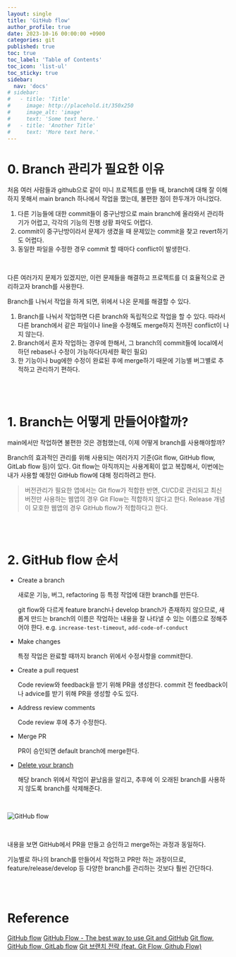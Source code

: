 ```yaml
---
layout: single
title: 'GitHub flow'
author_profile: true
date: 2023-10-16 00:00:00 +0900
categories: git
published: true
toc: true
toc_label: 'Table of Contents'
toc_icon: 'list-ul'
toc_sticky: true
sidebar:
  nav: 'docs'
# sidebar:
#   - title: 'Title'
#     image: http://placehold.it/350x250
#     image_alt: 'image'
#     text: 'Some text here.'
#   - title: 'Another Title'
#     text: 'More text here.'
---
```


# 0. Branch 관리가 필요한 이유

처음 여러 사람들과 github으로 같이 미니 프로젝트를 만들 때, branch에 대해 잘 이해하지 못해서 main branch 하나에서 작업을 했는데, 불편한 점이 한두개가 아니었다.

1. 다른 기능들에 대한 commit들이 중구난방으로 main branch에 올라와서 관리하기가 어렵고, 각각의 기능의 진행 상황 파악도 어렵다.
2. commit이 중구난방이라서 문제가 생겼을 때 문제있는 commit을 찾고 revert하기도 어렵다.
3. 동일한 파일을 수정한 경우 commit 할 때마다 conflict이 발생한다.

<br>

다른 여러가지 문제가 있겠지만, 이런 문제들을 해결하고 프로젝트를 더 효율적으로 관리하고자 branch를 사용한다.

Branch를 나눠서 작업을 하게 되면, 위에서 나온 문제를 해결할 수 있다.

1. Branch를 나눠서 작업하면 다른 branch와 독립적으로 작업을 할 수 있다. 따라서 다른 branch에서 같은 파일이나 line을 수정해도 merge하지 전까진 conflict이 나지 않는다.
2. Branch에서 혼자 작업하는 경우에 한해서, 그 branch의 commit들에 local에서 하던 rebase나 수정이 가능하다(자세한 확인 필요)
3. 한 기능이나 bug에한 수정이 완료된 후에 merge하기 때문에 기능별 버그별로 추적하고 관리하기 편하다.

<br>
<br>

# 1. Branch는 어떻게 만들어야할까?

main에서만 작업하면 불편한 것은 경험했는데, 이제 어떻게 branch를 사용해야할까?

Branch의 효과적인 관리를 위해 사용되는 여러가지 기준(Git flow, GitHub flow, GitLab flow 등)이 있다. Git flow는 아직까지는 사용계획이 없고 복잡해서, 이번에는 내가 사용할 예정인 GitHub flow에 대해 정리하려고 한다.

> 버전관리가 필요한 앱에서는 Git flow가 적합한 반면, CI/CD로 관리되고 최신 버전만 사용하는 웹앱의 경우 Git Flow는 적합하지 않다고 한다. Release 개념이 모호한 웹앱의 경우 GitHub flow가 적합하다고 한다.

<br>
<br>

# 2. GitHub flow 순서

- Create a branch

  새로운 기능, 버그, refactoring 등 특정 작업에 대한 branch를 만든다.

  git flow와 다르게 feature branch나 develop branch가 존재하지 않으므로, 새롭게 만드는 branch의 이름은 작업하는 내용을 잘 나타낼 수 있는 이름으로 정해주어야 한다.
  e.g. `increase-test-timeout`, `add-code-of-conduct`

- Make changes

  특정 작업은 완료할 때까지 branch 위에서 수정사항을 commit한다.

- Create a pull request

  Code review와 feedback을 받기 위해 PR을 생성한다.
  commit 전 feedback이나 advice를 받기 위해 PR을 생성할 수도 있다.

- Address review comments

  Code review 후에 추가 수정한다.

- Merge PR

  PR이 승인되면 default branch에 merge한다.

- [Delete your branch](https://docs.github.com/en/repositories/configuring-branches-and-merges-in-your-repository/managing-branches-in-your-repository/deleting-and-restoring-branches-in-a-pull-request)

  해당 branch 위에서 작업이 끝났음을 알리고, 추후에 이 오래된 branch를 사용하지 않도록 branch를 삭제해준다.

<br>

![GitHub flow](https://github.com/hjunyoung/hjunyoung.github.io/assets/50318500/c29e808e-21ca-432b-b8df-0d69f8fe6c61)

<br>

내용을 보면 GitHub에서 PR을 만들고 승인하고 merge하는 과정과 동일하다.

기능별로 하나의 branch를 만들어서 작업하고 PR만 하는 과정이므로, feature/release/develop 등 다양한 branch를 관리하는 것보다 훨씬 간단하다.

<!-- # 각각의 branch에서 어떤 merge를 해야할까? -->

<br>
<br>


# Reference

[GitHub flow](https://docs.github.com/en/get-started/quickstart/github-flow)
[GitHub Flow - The best way to use Git and GitHub](https://githubflow.github.io/)
[Git flow, GitHub flow, GitLab flow](https://ujuc.github.io/2015/12/16/git-flow-github-flow-gitlab-flow/)
[Git 브랜치 전략 (feat. Git Flow, Github Flow)](https://hudi.blog/git-branch-strategy/)
